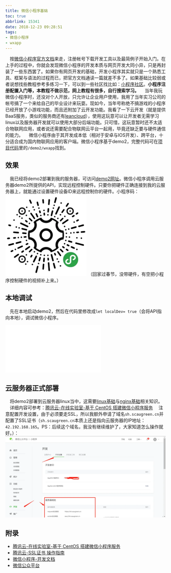 ```yaml
---
title: 微信小程序基础
toc: true
abbrlink: 15341
date: 2018-12-23 09:28:51
tags:
- 微信小程序
- wxapp
---
```


&emsp;按[微信小程序官方文档](https://developers.weixin.qq.com/miniprogram/dev/index.html)来走，注册帐号下载开发工具以及最简例子开始入门。在上手的过程中，你就会发现微信小程序的开发本质与网页开发大同小异，只是再封装了一些东西罢了。如果你有网页开发的基础，开发小程序其实就只是一个熟悉工具、框架与语法的过程而已，把官方文档通读一篇就差不多了。如果基础比较弱或者说想找些教程参考多练习一下，可以到一些社区找比如：[小程序社区](http://www.wxapp-union.com/)。__小程序注册配置入门等，本教程不做示范，网上教程有很多，自行搜索学习。__
&emsp;当年我玩微信小程序时，还没对个人开放，只允许让企业用户使用，我用了当年实习公司的帐号搞了一个来给自己的毕业设计来玩耍。现如今，当年号称绝不搞游戏的小程序已经开放了小游戏功能，而且还附加了云开发功能。我看了一下云开发（就是提供BaaS服务，类似的服务商还有[leancloud](https://leancloud.cn/)），使用这玩意可以让开发者无需学习linux以及服务器开发就可以使用大部分后端功能。只可惜，这玩意暂时还不太适合物联网应用，或者说还需要配合物联网云平台一起用，毕竟还缺乏要与硬件通信的能力。
&emsp;微信小程序由于其开发成本低（相对于安卓与IOS开发）、跨平台，十分适合成为国内物联网应用的客户端。微信小程序基于demo2，完整代码可在[项目代码](https://github.com/alwxkxk/soft-and-hard)里的`/demo2/wxapp`找到。

## 效果
&emsp;我已经将demo2部署到我的服务器，可访问[demo2网址](https://sh.scaugreen.cn)。微信小程序调用云服务器demo2所提供的API，实现远程控制硬件。只要你把硬件正确连接到我的云服务器上，就能通过设置硬件设备ID来远程控制你的硬件。小程序码：
<img alt="小程序码" src="/blog_images/小程序码.webp" style="width:256px;height:256px;">
（回家过春节，没带硬件，有空把小程序控制硬件的视频补上来。）


## 本地调试
&emsp;先在本地启动demo2，然后在代码里修改成`let localDev= true`（会将API指向本地），调试微信小程序。

<iframe src="//player.bilibili.com/player.html?bvid=BV1dh411U7rY&page=1" scrolling="no" border="0" frameborder="no" framespacing="0" allowfullscreen="true" class="bilibili-video"> </iframe>

## 云服务器正式部署
&emsp;将demo2部署到云服务器linux当中，这需要[linux基础](/posts/34982)与[nginx基础](/posts/19114)相关知识。
&emsp;详细内容可参考：[腾讯云-在线实验室-基于 CentOS 搭建微信小程序服务](https://cloud.tencent.com/developer/labs/lab/10004)
&emsp;注意配置开发设置，由于必须要走SSL，所以我额外申请了域名`sh.scaugreen.cn`并配置了SSL证书（`sh.scaugreen.cn`本质上还是指向云服务器的IP地址：`42.192.168.165`。PS：后续这个域名，我没有继续维护了，大家知道怎么操作就好。）：
![](/blog_images/小程序配置后端网址.webp)


## 附录
- [腾讯云-在线实验室-基于 CentOS 搭建微信小程序服务](https://cloud.tencent.com/developer/labs/lab/10004)
- [腾讯云-SSL证书 操作指南](https://cloud.tencent.com/document/product/400/8422)
- [微信小程序-开发文档](https://developers.weixin.qq.com/miniprogram/dev/index.html)
- [微信公众平台](https://mp.weixin.qq.com/)